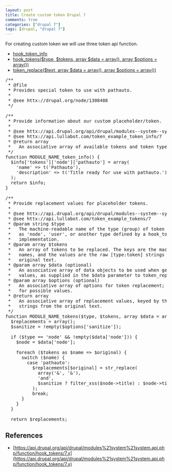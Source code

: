 ```yaml
---
layout: post
title: Create custom token Drupal 7
comments: true
categories: ["drupal 7"]
tags: [drupal, "drupal 7"]
---
```


For creating custom token we will use three token api function.

* [hook_token_info](http://api.drupal.org/api/drupal/modules--system--system.api.php/function/hook_token_info/7)
* [hook_tokens($type, $tokens, array $data = array(), array $options = array())](http://api.drupal.org/api/drupal/modules--system--system.api.php/function/hook_tokens/7)
* [token_replace($text, array $data = array(), array $options = array())](http://api.drupal.org/api/drupal/includes--token.inc/function/token_replace/7)

<pre>
/**
 * @file
 * Provides special token to use with pathauto.
 *
 * @see httx://drupal.org/node/1308488
 */

/**
 * Provide information about our custom placeholder/token.
 *
 * @see httx://api.drupal.org/api/drupal/modules--system--system.api.php/function/hook_token_info/7
 * @see httx://api.lullabot.com/token_example_token_info/7
 * @return array
 *   An associative array of available tokens and token types.
 */
function MODULE_NAME_token_info() {
  $info['tokens']['node']['pathauto'] = array(
    'name' => t('Pathauto'),
    'description' => t('Title ready for use with pathauto.'),
  );
  return $info;
}

/**
 * Provide replacement values for placeholder tokens.
 *
 * @see httx://api.drupal.org/api/drupal/modules--system--system.api.php/function/hook_tokens/7
 * @see httx://api.lullabot.com/token_example_tokens/7
 * @param string $type
 *   The machine-readable name of the type (group) of token being replaced, such
 *   as 'node', 'user', or another type defined by a hook_token_info()
 *   implementation.
 * @param array $tokens
 *   An array of tokens to be replaced. The keys are the machine-readable token
 *   names, and the values are the raw [type:token] strings that appeared in the
 *   original text.
 * @param array $data (optional)
 *   An associative array of data objects to be used when generating replacement
 *   values, as supplied in the $data parameter to token_replace().
 * @param array $options (optional)
 *   An associative array of options for token replacement; see token_replace()
 *   for possible values.
 * @return array
 *   An associative array of replacement values, keyed by the raw [type:token]
 *   strings from the original text.
 */
function MODULE_NAME_tokens($type, $tokens, array $data = array(), array $options = array()) {
  $replacements = array();
  $sanitize = !empty($options['sanitize']);

  if ($type == 'node' && !empty($data['node'])) {
    $node = $data['node'];

    foreach ($tokens as $name => $original) {
      switch ($name) {
        case 'pathauto':
          $replacements[$original] = str_replace(
            array('&', '&'),
            'and',
            $sanitize ? filter_xss($node->title) : $node->title
          );
          break;
      }
    }
  }

  return $replacements;
</pre>

## References

* [https://api.drupal.org/api/drupal/modules%21system%21system.api.php/function/hook_tokens/7.x](https://api.drupal.org/api/drupal/modules%21system%21system.api.php/function/hook_tokens/7.x)
